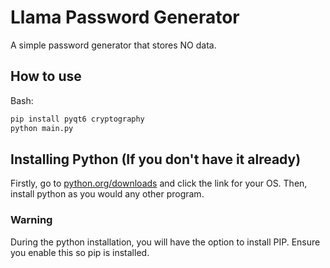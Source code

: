 # Llama Password Generator
A simple password generator that stores NO data.

## How to use
Bash:
```bash
pip install pyqt6 cryptography
python main.py
```

## Installing Python (If you don't have it already)

Firstly, go to [python.org/downloads](https://www.python.org/downloads) and click the link for your OS.
Then, install python as you would any other program.

### Warning

During the python installation, you will have the option to install PIP. Ensure you enable this so pip is installed.
